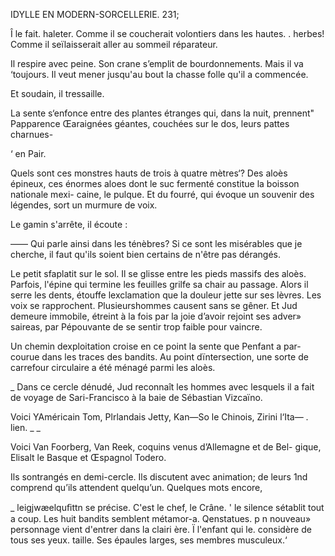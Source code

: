   

IDYLLE EN MODERN-SORCELLERIE. 231;

Î  le fait. haleter. Comme il se coucherait volontiers dans les hautes.
. herbes! Comme il seïlaisserait aller au sommeil réparateur.

Il respire avec peine. Son crane s’emplit de bourdonnements. Mais il va
‘toujours. Il veut mener jusqu'au bout la chasse folle qu'il a commencée.

Et soudain, il tressaille.

La sente s‘enfonce entre des plantes étranges qui, dans la nuit, prennent"
Papparence Œaraignées géantes, couchées sur le dos, leurs pattes charnues-

‘ en Pair.

Quels sont ces monstres hauts de trois à quatre mètres‘? Des aloès épineux,
ces énormes aloes dont le suc fermenté constitue la boisson nationale mexi-
caine, le pulque. Et du fourré, qui évoque un souvenir des légendes, sort
un murmure de voix.

Le gamin s'arrête, il écoute :

—— Qui parle ainsi dans les ténèbres? Si ce sont les misérables que je
cherche, il faut qu'ils soient bien certains de n'être pas dérangés.

Le petit sfaplatit sur le sol. Il se glisse entre les pieds massifs des aloès.
Parfois, l'épine qui termine les feuilles grilfe sa chair au passage. Alors il
serre les dents, étouffe lexclamation que la douleur jette sur ses lèvres. Les
voix se rapprochent. Plusieurshommes causent sans se gêner. Et Jud
demeure immobile, étreint à la fois par la joie d’avoir rejoint ses adver»
saireas, par Pépouvante de se sentir trop faible pour vaincre.

Un chemin dexploitation croise en ce point la sente que Penfant a par-
courue dans les traces des bandits. Au point dïntersection, une sorte de
carrefour circulaire a été ménagé parmi les aloès.

_ Dans ce cercle dénudé, Jud reconnaît les hommes avec lesquels il a fait
de voyage de Sari-Francisco à la baie de Sébastian Vizcaïno.

Voici YAméricain Tom, Plrlandais Jetty, Kan—So le Chinois, Zirini l‘Ita—
. lien. _ _

Voici Van Foorberg, Van Reek, coquins venus d’Allemagne et de Bel-
gique, Elisalt le Basque et Œspagnol Todero.

Ils sontrangés en demi-cercle. Ils discutent avec animation; de leurs
 1nd comprend qu’ils attendent quelqu’un. Quelques mots encore,

 _ leigjwæelquﬁttn se précise. C'est le chef, le Crâne.
'   le silence sétablit tout a coup. Les huit bandits semblent métamor-a.
 Qenstatues. p
n  nouveau» personnage vient d'entrer dans la clairi ère.
Ï   l'enfant qui le. considère de tous ses yeux.
 taille. Ses épaules larges, ses membres musculeux.‘

  
  
    
 
   


